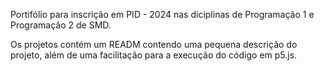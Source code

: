 Portifólio para inscrição em PID - 2024 nas diciplinas de Programação 1 e Programação 2 de SMD.

Os projetos contém um READM contendo uma pequena descrição do projeto, além de uma facilitação para a execução do código em p5.js.
